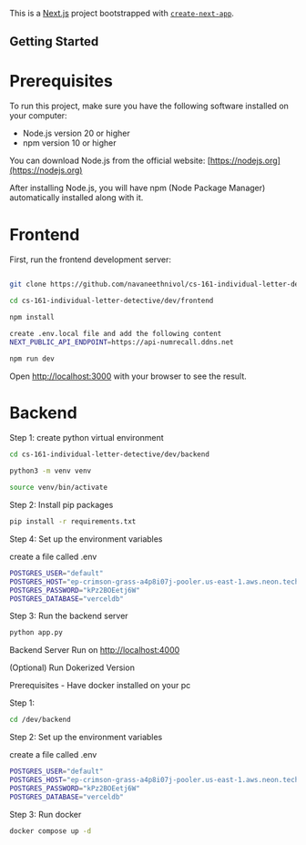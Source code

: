 This is a [Next.js](https://nextjs.org/) project bootstrapped with [`create-next-app`](https://github.com/vercel/next.js/tree/canary/packages/create-next-app).

## Getting Started

# Prerequisites

To run this project, make sure you have the following software installed on your computer:

- Node.js version 20 or higher
- npm version 10 or higher

You can download Node.js from the official website: [https://nodejs.org](https://nodejs.org)

After installing Node.js, you will have npm (Node Package Manager) automatically installed along with it.

# Frontend

First, run the frontend development server:

```bash

git clone https://github.com/navaneethnivol/cs-161-individual-letter-detective

cd cs-161-individual-letter-detective/dev/frontend

npm install

create .env.local file and add the following content
NEXT_PUBLIC_API_ENDPOINT=https://api-numrecall.ddns.net

npm run dev
```

Open [http://localhost:3000](http://localhost:3000) with your browser to see the result.

# Backend

Step 1: create python virtual environment

```bash
cd cs-161-individual-letter-detective/dev/backend

python3 -m venv venv

source venv/bin/activate
```

Step 2: Install pip packages

```bash
pip install -r requirements.txt
```


Step 4: Set up the environment variables

create a file called .env

```bash (You can get the values from any hosted service (I used vercel))
POSTGRES_USER="default"
POSTGRES_HOST="ep-crimson-grass-a4p8i07j-pooler.us-east-1.aws.neon.tech"
POSTGRES_PASSWORD="kPz2BOEetj6W"
POSTGRES_DATABASE="verceldb"
```

Step 3: Run the backend server

```bash
python app.py
```


Backend Server Run on [http://localhost:4000](http://localhost:4000)


(Optional) Run Dokerized Version

Prerequisites
    - Have docker installed on your pc


Step 1: 

```bash cd to backend path
cd /dev/backend
```

Step 2: Set up the environment variables

create a file called .env

```bash (You can get the values from any hosted service (I used vercel))
POSTGRES_USER="default"
POSTGRES_HOST="ep-crimson-grass-a4p8i07j-pooler.us-east-1.aws.neon.tech"
POSTGRES_PASSWORD="kPz2BOEetj6W"
POSTGRES_DATABASE="verceldb"
```

Step 3: Run docker

```bash
docker compose up -d
```